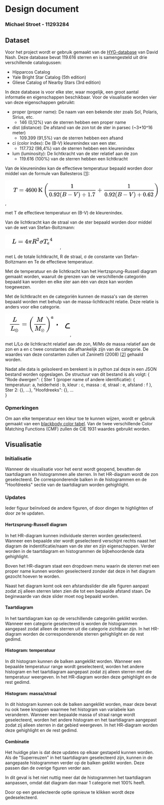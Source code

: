 # Design document
### Michael Stroet - 11293284

## Dataset
Voor het project wordt er gebruik gemaakt van de [HYG-database](https://github.com/astronexus/HYG-Database) van David Nash. Deze database bevat 119.616 sterren en is samengesteld uit drie verschillende catalogussen:
- Hipparcos Catalog
- Yale Bright Star Catalog (5th edition)
- Gliese Catalog of Nearby Stars (3rd edition)

In deze database is voor elke ster, waar mogelijk, een groot aantal informatie en eigenschappen beschikbaar. Voor de visualisatie worden vier van deze eigenschappen gebruikt:
- proper (proper name): De naam van een bekende ster zoals Sol, Polaris, Sirius, etc.
    - 146 (0,12%) van de sterren hebben een proper name
- dist (distance): De afstand van de zon tot de ster in parsec (~3*10^16 meter)
    - 109.399 (91,5%) van de sterren hebben een afsand
- ci (color index): De (B-V) kleurenindex van een ster.
    - 117.732 (98,4%) van de sterren hebben een kleurenindex
- lum (luminosity): De lichtkracht van de ster relatief aan de zon
    - 119.616 (100%) van de sterren hebben een lichtkracht

Van de kleurenindex kan de effectieve temperatuur bepaald worden door middel van de formule van Ballesteros \[[1](README.md/#referenties)\]:

![Ballesteros](doc/design/Ballesteros.png),

met T de effectieve temperatuur en (B-V) de kleurenindex.

Van de lichtkracht kan de straal van de ster bepaald worden door middel van de wet van Stefan-Boltzmann:

![Stefan-Boltzmann](doc/design/Stefan-Boltzmann.png),

met L de totale lichtkracht, R de straal, σ de constante van Stefan-Boltzmann en Te de effectieve temperatuur.

Met de temperatuur en de lichtkracht kan het Hertzsprung-Russell diagram gemaakt worden, waaruit de grenzen van de verschillende categoriën bepaald kan worden en elke ster aan één van deze kan worden toegewezen.

Met de lichtkracht en de categoriën kunnen de massa's van de sterren bepaald worden met behulp van de massa-lichtkracht relatie. Deze relatie is anders voor elke categorie.

![massa-lichtkracht](doc/design/massa-lichtkracht.png),

met L/Lo de lichtkracht relatief aan de zon, M/Mo de massa relatief aan de zon en a en c twee constantes die afhankelijk zijn van de categorie.
De waardes van deze constanten zullen uit Zaninetti (2008) \[[2](README.md/#referenties)\] gehaald worden.

Nadat alle data is geïsoleerd en berekent is in python zal deze in een JSON bestand worden opgeslagen. De structuur van dit bestand is als volgt:
{
    "Rode dwergen": {
        Ster 1 (proper name of andere identificatie): {
            temperatuur: a,
            helderheid : b,
            kleur : c,
            massa : d,
            straal : e,
            afstand : f
            },
        Ster 2: {},
        ...},
    "Hoofdreeks": {},
    ...    
}

### Opmerkingen

Om aan elke temperatuur een kleur toe te kunnen wijzen, wordt er gebruik gemaakt van een [blackbody color tabel](http://www.vendian.org/mncharity/dir3/blackbody/UnstableURLs/bbr_color.html). Van de twee verschillende Color Matching Functions (CMF) zullen de CIE 1931 waardes gebruikt worden.

## Visualisatie

### Initialisatie
Wanneer de visualisatie voor het eerst wordt geopend, bevatten de taartdiagram en histogrammen alle sterren. In het HR-diagram wordt de zon geselecteerd. De corresponderende balken in de histogrammen en de "Hoofdreeks" sectie van de taartdiagram worden gehighlight.

### Updates

Ieder figuur beïnvloed de andere figuren, of door dingen te highlighten of door ze te updaten.

#### Hertzsprung-Russell diagram

In het HR-diagram kunnen individuele sterren worden geselecteerd. Wanneer een bepaalde ster wordt geselecteerd verschijnt rechts naast het diagram de indentificatie/naam van de ster en zijn eigenschappen. Verder worden in de taartdiagram en histogrammen de bijbehoordende data gehighlight.

Boven het HR-diagram staat een dropdown menu waarin de sterren met een proper name kunnen worden geselecteerd zonder dat deze in het diagram gezocht hoeven te worden.

Naast het diagram komt ook een afstandsslider die alle figuren aanpast zodat zij alleen sterren laten zien die tot een bepaalde afstand staan. De beginwaarde van deze slider moet nog bepaald worden.

#### Taartdiagram

In het taartdiagram kan op de verschillende categoriën geklikt worden. Wanneer een categorie geselecteerd is worden de histogrammen aangepast zodat alleen de sterren uit die categorie zichtbaar zijn. In het HR-diagram worden de corresponderende sterren gehighlight en de rest gedimd.

#### Histogram: temperatuur

In dit histogram kunnen de balken aangeklikt worden. Wanneer een bepaalde temperatuur range wordt geselecteerd, worden het andere histogram en het taartdiagram aangepast zodat zij alleen sterren met die temperatuur weergeven. In het HR-diagram worden deze gehighlight en de rest gedimd.

#### Histogram: massa/straal

In dit histogram kunnen ook de balken aangeklikt worden, maar deze bevat nu ook twee knoppen waarmee het histogram van variabele kan veranderen. Wanneer een bepaalde massa of straal range wordt geselecteerd, worden het andere histogram en het taartdiagram aangepast zodat zij alleen sterren in dat gebied weergeven. In het HR-diagram worden deze gehighlight en de rest gedimd.

#### Combinatie

Het huidige plan is dat deze updates op elkaar gestapeld kunnen worden. Als de "Superreuzen" in het taartdiagram geselecteerd zijn, kunnen in de aangepaste histogrammen verder op de balken geklikt worden. Deze passen dan de overige figuren verder aan.

In dit geval is het niet nuttig meer dat de histogrammen het taartdiagram aanpassen, omdat dat diagram dan maar 1 categorie met 100% heeft.

Door op een geselecteerde optie opnieuw te klikken wordt deze gedeselecteerd.
